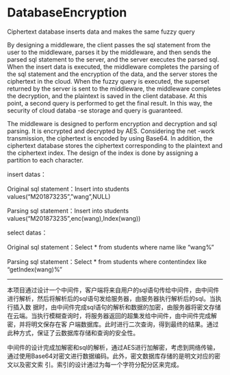 # DatabaseEncryption
Ciphertext database inserts data and makes the same fuzzy query

  By designing a middleware, the client passes the sql statement from the user to the middleware, parses it by the middleware, and then sends
the parsed sql statement to the server, and the server executes the parsed sql. When the insert data is executed, the middleware completes 
the parsing of the sql statement and the encryption of the data, and the server stores the ciphertext in the cloud. When the fuzzy query 
is executed, the superset returned by the server is sent to the middleware, the middleware completes the decryption, and the plaintext is 
saved in the client database. At this point, a second query is performed to get the final result. In this way, the security of cloud databa
-se storage and query is guaranteed.

  The middleware is designed to perform encryption and decryption and sql parsing. It is encrypted and decrypted by AES. Considering the net
-work transmission, the ciphertext is encoded by using Base64. In addition, the ciphertext database stores the ciphertext corresponding to 
the plaintext and the ciphertext index. The design of the index is done by assigning a partition to each character.

insert datas：

Original sql statement：Insert  into students values(“M201873235”,”wang”,NULL)

Parsing sql statement：Insert  into students values(“M201873235”,enc(wang),Index(wang))

select datas：

Original sql statement：Select * from students where name like “wang%”

Parsing sql statement：Select * from students where contentindex like “getIndex(wang)%”

-------------------------------------------------------------------------------------------------------------------------------------------


本项目通过设计一个中间件，客户端将来自用户的sql语句传给中间件，由中间件进行解析，然后将解析后的sql语句发给服务器，由服务器执行解析后的sql。当执行插入数
据时，由中间件完成sql语句的解析和数据的加密，由服务器将密文存储在云端。当执行模糊查询时，将服务器返回的超集发给中间件，由中间件完成解密，并将明文保存在客
户端数据库。此时进行二次查询，得到最终的结果。通过此种方式，保证了云数据库存储和查询的安全性。

中间件的设计完成加解密和sql的解析，通过AES进行加解密，考虑到网络传输，通过使用Base64对密文进行数据编码。此外，密文数据库存储的是明文对应的密文以及密文索
引。索引的设计通过为每一个字符分配分区来完成。
